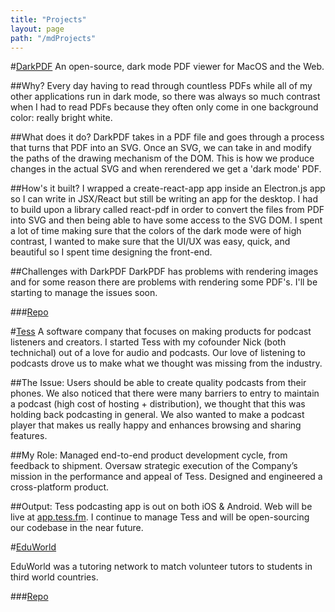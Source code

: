 ```yaml
---
title: "Projects"
layout: page
path: "/mdProjects"
---
```

#[DarkPDF](https://darkpdf.com)
An open-source, dark mode PDF viewer for MacOS and the Web.

##Why?
Every day having to read through countless PDFs while all of my other applications run in dark mode, so there was always so much contrast when I had to read PDFs because they often only come in one background color: really bright white.

##What does it do?
DarkPDF takes in a PDF file and goes through a process that turns that PDF into an SVG. Once an SVG, we can take in and modify the paths of the drawing mechanism of the DOM. This is how we produce changes in the actual SVG and when rerendered we get a 'dark mode' PDF.

##How's it built?
I wrapped a create-react-app app inside an Electron.js app so I can write in JSX/React but still be writing an app for the desktop. I had to build upon a library called react-pdf in order to convert the files from PDF into SVG and then being able to have some access to the SVG DOM. I spent a lot of time making sure that the colors of the dark mode were of high contrast, I wanted to make sure that the UI/UX was easy, quick, and beautiful so I spent time designing the front-end.

##Challenges with DarkPDF
DarkPDF has problems with rendering images and for some reason there are problems with rendering some PDF's. I'll be starting to manage the issues soon.

###[Repo](https://github.com/tfaieta/DarkPDF)

#[Tess](https://tess.fm)
A software company that focuses on making products for podcast listeners and creators. I started Tess with my cofounder Nick (both technichal) out of a love for audio and podcasts. Our love of listening to podcasts drove us to make what we thought was missing from the industry.

##The Issue:
Users should be able to create quality podcasts from their phones. We also noticed that there were many barriers to entry to maintain a podcast (high cost of hosting + distribution), we thought that this was holding back podcasting in general. We also wanted to make a podcast player that makes us really happy and enhances browsing and sharing features.

##My Role:
Managed end-to-end product development cycle, from feedback to shipment. Oversaw strategic execution of the Company’s mission in the performance and appeal of Tess. Designed and engineered a cross-platform product.

##Output:
Tess podcasting app is out on both iOS & Android. Web will be live at [app.tess.fm](https://app.tess.fm). I continue to manage Tess and will be open-sourcing our codebase in the near future.

#[EduWorld](https://devpost.com/software/eduworld-kagt65)

EduWorld was a tutoring network to match volunteer tutors to students in third world countries. 

###[Repo](https://github.com/tfaieta/eduworldhackduke)
